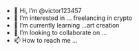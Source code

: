- 👋 Hi, I’m @victor123457
- 👀 I’m interested in ... freelancing in crypto
- 🌱 I’m currently learning ...art creation
- 💞️ I’m looking to collaborate on ...
- 📫 How to reach me ...

<!---
victor123457/victor123457 is a ✨ special ✨ repository because its `README.md` (this file) appears on your GitHub profile.
You can click the Preview link to take a look at your changes.
--->
